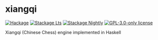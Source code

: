 # xiangqi

[![Hackage](https://img.shields.io/hackage/v/xiangqi.svg?logo=haskell)](https://hackage.haskell.org/package/xiangqi)
[![Stackage Lts](http://stackage.org/package/xiangqi/badge/lts)](http://stackage.org/lts/package/xiangqi)
[![Stackage Nightly](http://stackage.org/package/xiangqi/badge/nightly)](http://stackage.org/nightly/package/xiangqi)
[![GPL-3.0-only license](https://img.shields.io/badge/license-GPL--3.0--only-blue.svg)](LICENSE)

Xiangqi (Chinese Chess) engine implemented in Haskell
